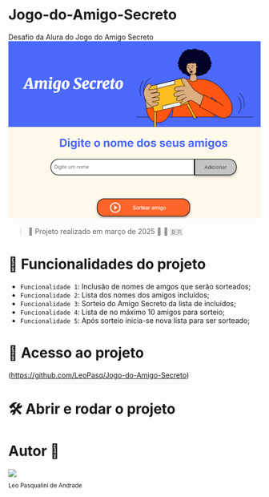 # Jogo-do-Amigo-Secreto
Desafio da Alura do Jogo do Amigo Secreto
![Imagem do Jogo do Amigo Secreto](https://github.com/LeoPasq/Jogo-do-Amigo-Secreto/blob/main/Assets/tela-jogo.png)
> :construction: Projeto realizado em março de 2025 🧠 🥇 🇧🇷
>
# :hammer: Funcionalidades do projeto
- `Funcionalidade 1`: Inclusão de nomes de amgos que serão sorteados;
- `Funcionalidade 2`: Lista dos nomes dos amigos incluídos; 
- `Funcionalidade 3`: Sorteio do Amigo Secreto da lista de incluídos;
- `Funcionalidade 4`: Lista de no máximo 10 amigos para sorteio;
- `Funcionalidade 5`: Após sorteio inicia-se nova lista para ser sorteado;
# 📁 Acesso ao projeto

(https://github.com/LeoPasq/Jogo-do-Amigo-Secreto)

# 🛠️ Abrir e rodar o projeto

# Autor 🧠

<img loading="lazy" src="https://avatars.githubusercontent.com/u/195818232?s=96&v=4" width=115><br><sub>Leo Pasqualini de Andrade</sub>
